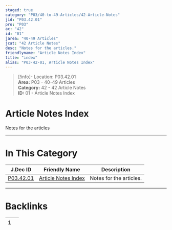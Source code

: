 ```yaml
---  
staged: true  
category: "P03/40-to-49-Articles/42-Article-Notes"  
jid: "P03.42.01"  
pro: "P03"  
ac: "42"  
id: "01"  
jarea: "40-49 Articles"  
jcat: "42 Article Notes"  
desc: "Notes for the articles."  
friendlyname: "Article Notes Index"  
title: "index"  
alias: "P03-42-01, Article Notes Index"  
---  
```

>[!info]- Location: P03.42.01  
>**Area:** P03 - 40-49 Articles  
>**Category:** 42 - 42 Article Notes  
>**ID:** 01 - Article Notes Index  
  
# Article Notes Index  
  
Notes for the articles  
   
  
  
---  
# In This Category  
  
| J.Dec ID                                                                             | Friendly Name                                                                                  | Description             |  
| ------------------------------------------------------------------------------------ | ---------------------------------------------------------------------------------------------- | ----------------------- |  
| [P03.42.01](index.md#) | [Article Notes Index](index.md#) | Notes for the articles. |  
  
  
---  
# Backlinks  
<div><table class="dataview table-view-table"><thead class="table-view-thead"><tr class="table-view-tr-header"><th class="table-view-th"><span></span><span class="dataview small-text">1</span></th><th class="table-view-th"><span></span></th></tr></thead><tbody class="table-view-tbody"></tbody></table></div>